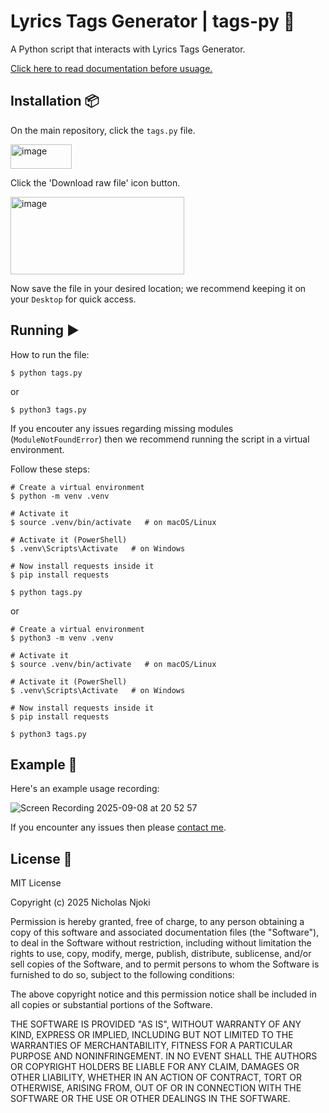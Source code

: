 # Lyrics Tags Generator | tags-py 🐍

A Python script that interacts with Lyrics Tags Generator.

[Click here to read documentation before usuage.](https://github.com/alsonick/lyrics-tags-generator-docs)

## Installation 📦

On the main repository, click the `tags.py` file.

<img width="98" height="39" alt="image" src="https://github.com/user-attachments/assets/a58afe2f-235a-4ca2-8075-7a83b19e2b7d" />

Click the 'Download raw file' icon button.

<img width="278" height="124" alt="image" src="https://github.com/user-attachments/assets/6a612278-aae6-411e-9b5d-eabc8d221bc2" />

Now save the file in your desired location; we recommend keeping it on your `Desktop` for quick access.

## Running ▶️

How to run the file:

```
$ python tags.py
```

or

```
$ python3 tags.py
```

If you encouter any issues regarding missing modules (`ModuleNotFoundError`) then we recommend running the script in a virtual environment.

Follow these steps:

```
# Create a virtual environment
$ python -m venv .venv

# Activate it
$ source .venv/bin/activate   # on macOS/Linux

# Activate it (PowerShell)
$ .venv\Scripts\Activate   # on Windows

# Now install requests inside it
$ pip install requests

$ python tags.py
```

or

```
# Create a virtual environment
$ python3 -m venv .venv

# Activate it
$ source .venv/bin/activate   # on macOS/Linux

# Activate it (PowerShell)
$ .venv\Scripts\Activate   # on Windows

# Now install requests inside it
$ pip install requests

$ python3 tags.py
```

## Example 📖

Here's an example usage recording:

![Screen Recording 2025-09-08 at 20 52 57](https://github.com/user-attachments/assets/16185cbe-4655-4a9b-b563-2c532b95c0dd)

If you encounter any issues then please [contact me](mailto:hi@notnick.io).

## License 📜

MIT License

Copyright (c) 2025 Nicholas Njoki

Permission is hereby granted, free of charge, to any person obtaining a copy
of this software and associated documentation files (the "Software"), to deal
in the Software without restriction, including without limitation the rights
to use, copy, modify, merge, publish, distribute, sublicense, and/or sell
copies of the Software, and to permit persons to whom the Software is
furnished to do so, subject to the following conditions:

The above copyright notice and this permission notice shall be included in all
copies or substantial portions of the Software.

THE SOFTWARE IS PROVIDED "AS IS", WITHOUT WARRANTY OF ANY KIND, EXPRESS OR
IMPLIED, INCLUDING BUT NOT LIMITED TO THE WARRANTIES OF MERCHANTABILITY,
FITNESS FOR A PARTICULAR PURPOSE AND NONINFRINGEMENT. IN NO EVENT SHALL THE
AUTHORS OR COPYRIGHT HOLDERS BE LIABLE FOR ANY CLAIM, DAMAGES OR OTHER
LIABILITY, WHETHER IN AN ACTION OF CONTRACT, TORT OR OTHERWISE, ARISING FROM,
OUT OF OR IN CONNECTION WITH THE SOFTWARE OR THE USE OR OTHER DEALINGS IN THE
SOFTWARE.

